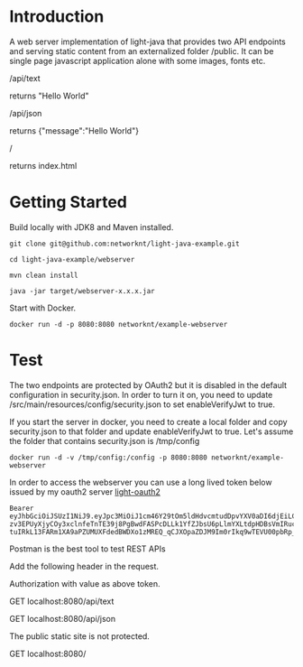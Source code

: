 # Introduction
A web server implementation of light-java that provides two API endpoints and 
serving static content from an externalized folder /public. It can be single page 
javascript application alone with some images, fonts etc.

/api/text

returns "Hello World"

/api/json

returns {"message":"Hello World"}

/

returns index.html

# Getting Started

Build locally with JDK8 and Maven installed. 

```
git clone git@github.com:networknt/light-java-example.git

cd light-java-example/webserver

mvn clean install

java -jar target/webserver-x.x.x.jar

```

Start with Docker.

```
docker run -d -p 8080:8080 networknt/example-webserver
```

# Test

The two endpoints are protected by OAuth2 but it is disabled in the default 
configuration in security.json. In order to turn it on, you need to update
/src/main/resources/config/security.json to set enableVerifyJwt to true.

If you start the server in docker, you need to create a local folder and copy
security.json to that folder and update enableVerifyJwt to true. Let's assume
the folder that contains security.json is /tmp/config

```
docker run -d -v /tmp/config:/config -p 8080:8080 networknt/example-webserver
```

In order to access the webserver you can use a long lived token below issued by my
oauth2 server [light-oauth2](https://github.com/networknt/light-oauth2)

```
Bearer eyJhbGciOiJSUzI1NiJ9.eyJpc3MiOiJ1cm46Y29tOm5ldHdvcmtudDpvYXV0aDI6djEiLCJhdWQiOiJ1cm46Y29tLm5ldHdvcmtudCIsImV4cCI6MTc4ODEzMjczNSwianRpIjoiNWtyM2ZWOHJaelBZNEJrSnNYZzFpQSIsImlhdCI6MTQ3Mjc3MjczNSwibmJmIjoxNDcyNzcyNjE1LCJ2ZXJzaW9uIjoiMS4wIiwidXNlcl9pZCI6InN0ZXZlIiwidXNlcl90eXBlIjoiRU1QTE9ZRUUiLCJjbGllbnRfaWQiOiJkZGNhZjBiYS0xMTMxLTIyMzItMzMxMy1kNmYyNzUzZjI1ZGMiLCJzY29wZSI6WyJhcGkuciIsImFwaS53Il19.gteJiy1uao8HLeWRljpZxHWUgQfofwmnFP-zv3EPUyXjyCOy3xclnfeTnTE39j8PgBwdFASPcDLLk1YfZJbsU6pLlmYXLtdpHDBsVmIRuch6LFPCVQ3JdqSQVci59OhSK0bBThGWqCD3UzDI_OnX4IVCAahcT9Bu94m5u_H_JNmwDf1XaP3Lt4I34buYMuRD9stchsnZi-tuIRkL13FARm1XA9aPZUMUXFdedBWDXo1zMREQ_qCJXOpaZDJM9Im0rIkq9wTEVU00pbRp_Vcdya3dfkFteBMHiwFVt6VNQaco5BXURDAIzXidwQxNEbX1ek03wra8AIani65ZK7fy_w
```

Postman is the best tool to test REST APIs

Add the following header in the request.

Authorization with value as above token.

GET localhost:8080/api/text

GET localhost:8080/api/json


The public static site is not protected. 

GET localhost:8080/

